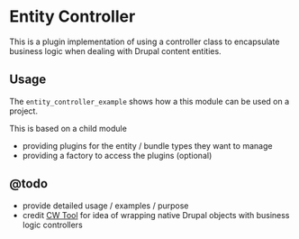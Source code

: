 # Entity Controller

This is a plugin implementation of using a controller class to 
encapsulate business logic when dealing with Drupal content entities.

## Usage

The `entity_controller_example` shows how a this module can be used on a project.

This is based on a child module 
- providing plugins for the entity / bundle types they want to manage
- providing a factory to access the plugins (optional)

## @todo
- provide detailed usage / examples / purpose
- credit [CW Tool](https://github.com/cameronandwilding/cwtool) for idea of wrapping native Drupal objects with business logic controllers

